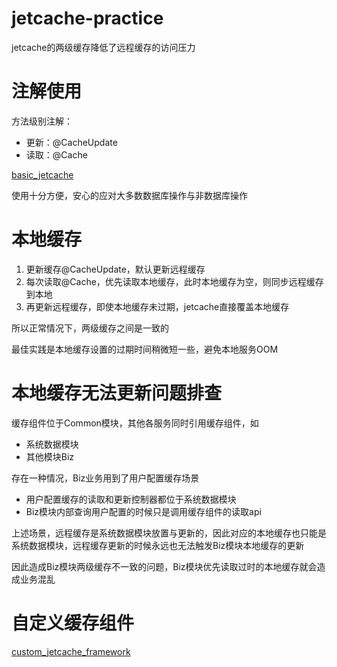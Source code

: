 # jetcache-practice

jetcache的两级缓存降低了远程缓存的访问压力

# 注解使用
方法级别注解：
- 更新：@CacheUpdate
- 读取：@Cache

[basic_jetcache](basic_jetcache)

使用十分方便，安心的应对大多数数据库操作与非数据库操作

# 本地缓存
1. 更新缓存@CacheUpdate，默认更新远程缓存
2. 每次读取@Cache，优先读取本地缓存，此时本地缓存为空，则同步远程缓存到本地
3. 再更新远程缓存，即使本地缓存未过期，jetcache直接覆盖本地缓存

所以正常情况下，两级缓存之间是一致的

最佳实践是本地缓存设置的过期时间稍微短一些，避免本地服务OOM

# 本地缓存无法更新问题排查
缓存组件位于Common模块，其他各服务同时引用缓存组件，如
- 系统数据模块
- 其他模块Biz

存在一种情况，Biz业务用到了用户配置缓存场景
- 用户配置缓存的读取和更新控制器都位于系统数据模块
- Biz模块内部查询用户配置的时候只是调用缓存组件的读取api

上述场景，远程缓存是系统数据模块放置与更新的，因此对应的本地缓存也只能是系统数据模块，远程缓存更新的时候永远也无法触发Biz模块本地缓存的更新

因此造成Biz模块两级缓存不一致的问题，Biz模块优先读取过时的本地缓存就会造成业务混乱

# 自定义缓存组件

[custom_jetcache_framework](custom_jetcache_framework)